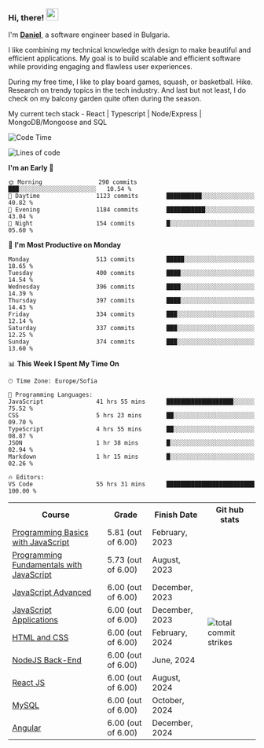### Hi, there! <img src="https://emojis.slackmojis.com/emojis/images/1536351075/4594/blob-wave.gif" width="25"/>

I'm [**Daniel**](https://daniel-batanov.onrender.com), a software engineer based in Bulgaria.   

I like combining my technical knowledge with design to make beautiful and efficient applications. My goal is to build scalable and efficient software while providing engaging and flawless user experiences.

During my free time, I like to play board games, squash, or basketball. Hike. Research on trendy topics in the tech industry. And last but not least, I do check on my balcony garden quite often during the season.

My current tech stack - React | Typescript | Node/Express | MongoDB/Mongoose and SQL

<!--START_SECTION:waka-->
![Code Time](http://img.shields.io/badge/Code%20Time-1%2C531%20hrs%208%20mins-blue)

![Lines of code](https://img.shields.io/badge/From%20Hello%20World%20I%27ve%20Written-575.6%20thousand%20lines%20of%20code-blue)

**I'm an Early 🐤** 

```text
🌞 Morning                290 commits         ███░░░░░░░░░░░░░░░░░░░░░░   10.54 % 
🌆 Daytime                1123 commits        ██████████░░░░░░░░░░░░░░░   40.82 % 
🌃 Evening                1184 commits        ███████████░░░░░░░░░░░░░░   43.04 % 
🌙 Night                  154 commits         █░░░░░░░░░░░░░░░░░░░░░░░░   05.60 % 
```
📅 **I'm Most Productive on Monday** 

```text
Monday                   513 commits         █████░░░░░░░░░░░░░░░░░░░░   18.65 % 
Tuesday                  400 commits         ████░░░░░░░░░░░░░░░░░░░░░   14.54 % 
Wednesday                396 commits         ████░░░░░░░░░░░░░░░░░░░░░   14.39 % 
Thursday                 397 commits         ████░░░░░░░░░░░░░░░░░░░░░   14.43 % 
Friday                   334 commits         ███░░░░░░░░░░░░░░░░░░░░░░   12.14 % 
Saturday                 337 commits         ███░░░░░░░░░░░░░░░░░░░░░░   12.25 % 
Sunday                   374 commits         ███░░░░░░░░░░░░░░░░░░░░░░   13.60 % 
```


📊 **This Week I Spent My Time On** 

```text
🕑︎ Time Zone: Europe/Sofia

💬 Programming Languages: 
JavaScript               41 hrs 55 mins      ███████████████████░░░░░░   75.52 % 
CSS                      5 hrs 23 mins       ██░░░░░░░░░░░░░░░░░░░░░░░   09.70 % 
TypeScript               4 hrs 55 mins       ██░░░░░░░░░░░░░░░░░░░░░░░   08.87 % 
JSON                     1 hr 38 mins        █░░░░░░░░░░░░░░░░░░░░░░░░   02.94 % 
Markdown                 1 hr 15 mins        █░░░░░░░░░░░░░░░░░░░░░░░░   02.26 % 

🔥 Editors: 
VS Code                  55 hrs 31 mins      █████████████████████████   100.00 % 
```


<!--END_SECTION:waka-->


<table>
  <tr>
    <th>Course</th>
    <th>Grade</th>
    <th>Finish Date</th>
    <th>Git hub stats</th>
  </tr>
  <tr>
    <td><a href="https://softuni.bg/Certificates/Details/159814/4fcfee60">Programming Basics with JavaScript</a></td>
    <td>5.81 (out of 6.00)</td>
    <td>February, 2023</td>
    <td rowspan="9"><img align="center" src="https://github-readme-streak-stats.herokuapp.com/?user=batanoffs&hide_border=true" alt="total commit strikes"/></td>
  </tr>
  <tr>
    <td><a href="https://softuni.bg/Certificates/Details/180198/31625e83">Programming Fundamentals with JavaScript</a></td>
    <td>5.73 (out of 6.00)</td>
    <td>August, 2023</td>
  </tr>
  <tr>
    <td><a href="https://softuni.bg/Certificates/Details/195467/d2fe5f99">JavaScript Advanced</a></td>
    <td>6.00 (out of 6.00)</td>
    <td>December, 2023</td>
  </tr>
  <tr>
    <td><a href="https://softuni.bg/Certificates/Details/195298/1f9f9bde">JavaScript Applications</a></td>
    <td>6.00 (out of 6.00)</td>
    <td>December, 2023</td>
  </tr>
  <tr>
    <td><a href="https://softuni.bg/certificates/details/205221/f430eb0f">HTML and CSS</a></td>
    <td>6.00 (out of 6.00)</td>
    <td>February, 2024</td>
  </tr>
  <tr>
    <td><a href="https://softuni.bg/certificates/details/218275/6b86be8a">NodeJS Back-End</a></td>
    <td>6.00 (out of 6.00)</td>
    <td>June, 2024</td>
  </tr>
  <tr>
    <td><a href="https://softuni.bg/Certificates/Details/223751/509209a4">React JS</a></td>
    <td>6.00 (out of 6.00)</td>
    <td>August, 2024</td>
  </tr>
  <tr>
    <td><a href="https://softuni.bg/certificates/details/226193/b51bd6a0">MySQL</a></td>
    <td>6.00 (out of 6.00)</td>
    <td>October, 2024</td>
  </tr>
   <tr>
    <td><a href="https://softuni.bg/Certificates/Details/234678/df131946">Angular</a></td>
    <td>6.00 (out of 6.00)</td>
    <td>December, 2024</td>
  </tr>
</table>

 <!-- <a href="#"><img align="center" src="https://github-profile-trophy.vercel.app/?username=batanoffs&column=-1&margin-w=8&margin-h=2" alt="GitHub Trophies" /></a> -->



